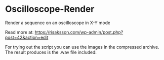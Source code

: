 # Oscilloscope-Render
Render a sequence on an oscilloscope in X-Y mode

Read more at:
https://risaksson.com/wp-admin/post.php?post=42&action=edit

For trying out the script you can use the images in the compressed archive. The result produces is the .wav file included.
